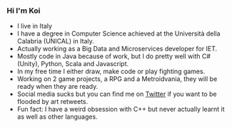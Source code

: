 ### Hi I'm Koi 

<!--
**KoiKomei/KoiKomei** is a ✨ _special_ ✨ repository because its `README.md` (this file) appears on your GitHub profile.

Here are some ideas to get you started:

- 🔭 I’m currently working on ...
- 🌱 I’m currently learning ...
- 👯 I’m looking to collaborate on ...
- 🤔 I’m looking for help with ...
- 💬 Ask me about ...
- 📫 How to reach me: ...
- 😄 Pronouns: ...
- ⚡ Fun fact: ...
-->
- I live in Italy
- I have a degree in Computer Science achieved at the Università della Calabria (UNICAL) in Italy.
- Actually working as a Big Data and Microservices developer for IET.
- Mostly code in Java because of work, but I do pretty well with C#(Unity), Python, Scala and Javascript.
- In my free time I either draw, make code or play fighting games.
- Working on 2 game projects, a RPG and a Metroidvania, they will be ready when they are ready.
- Social media sucks but you can find me on [Twitter](https://twitter.com/HDD_Neptune) if you want to be flooded by art retweets.
- Fun fact: I have a weird obsession with C++ but never actually learnt it as well as other languages.

